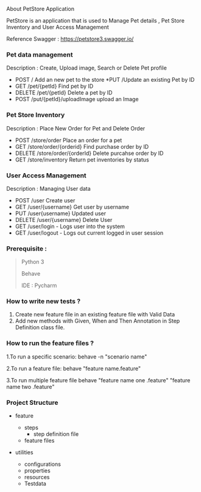 About PetStore Application

PetStore is an application that is used to Manage  Pet details , Pet Store Inventory and User Access Management 

Reference Swagger  : 
 https://petstore3.swagger.io/
 
### Pet data management
 Description : Create, Upload image, Search or Delete Pet profile 
* POST / Add an new pet to the store
*PUT /Update an existing Pet by ID
* GET /pet/{petId} Find pet by ID
* DELETE /pet/{petId} Delete a pet by ID
* POST /put/{petId}/uploadImage upload an Image

### Pet Store Inventory
  Description : Place New Order for Pet and Delete Order
* POST /store/order Place an order for a pet
* GET /store/order/{orderid} Find purchase order by ID
* DELETE /store/order/{orderId} Delete purcahse order by ID
* GET /store/inventory Return pet inventories by status

### User Access Management
  Description : Managing User data
* POST /user Create user
* GET /user/{username} Get user by username
* PUT /user{username} Updated user
* DELETE /user/{username} Delete User
* GET /user/login - Logs user into the system
* GET /user/logout - Logs out current logged in user session

### Prerequisite : 
> Python 3
> 
> Behave
> 
> IDE : Pycharm
> 
### How to write new tests ?

1. Create new feature file in an existing feature file with Valid Data
2. Add new methods with Given, When and Then Annotation in  Step Definition class file.

### How to run the feature files ?

1.To run a specific scenario: behave -n "scenario name"

2.To run a feature file: behave "feature name.feature"

3.To run multiple feature file behave "feature name one .feature" "feature name two .feature"

### Project Structure

+ feature 

  + steps
    + step definition file
  + feature files
+ utilities
  + configurations
  + properties
  + resources
  + Testdata
